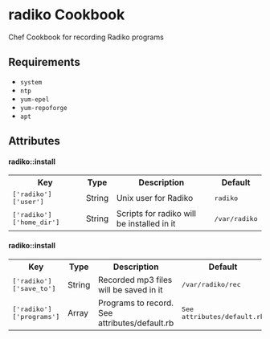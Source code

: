 radiko Cookbook
===================

Chef Cookbook for recording Radiko programs

Requirements
------------

- `system`
- `ntp`
- `yum-epel`
- `yum-repoforge`
- `apt`

Attributes
----------

#### radiko::install
<table>
  <tr>
    <th>Key</th>
    <th>Type</th>
    <th>Description</th>
    <th>Default</th>
  </tr>
  <tr>
    <td><tt>['radiko']['user']</tt></td>
    <td>String</td>
    <td>Unix user for Radiko</td>
    <td><tt>radiko</tt></td>
  </tr>
  <tr>
    <td><tt>['radiko']['home_dir']</tt></td>
    <td>String</td>
    <td>Scripts for radiko will be installed in it</td>
    <td><tt>/var/radiko</tt></td>
  </tr>
</table>

#### radiko::install
<table>
  <tr>
    <th>Key</th>
    <th>Type</th>
    <th>Description</th>
    <th>Default</th>
  </tr>
  <tr>
    <td><tt>['radiko']['save_to']</tt></td>
    <td>String</td>
    <td>Recorded mp3 files will be saved in it</td>
    <td><tt>/var/radiko/rec</tt></td>
  </tr>
  <tr>
    <td><tt>['radiko']['programs']</tt></td>
    <td>Array</td>
    <td>Programs to record. See attributes/default.rb</td>
    <td><tt>See attributes/default.rb</tt></td>
  </tr>
</table>

